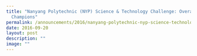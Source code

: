 ```yaml
---
title: "Nanyang Polytechnic (NYP) Science & Technology Challenge: Overall Double
  Champions"
permalink: /announcements/2016/nanyang-polytechnic-nyp-science-technology-challenge-overall-double-champions/
date: 2016-09-20
layout: post
description: ""
image: ""
---
```

